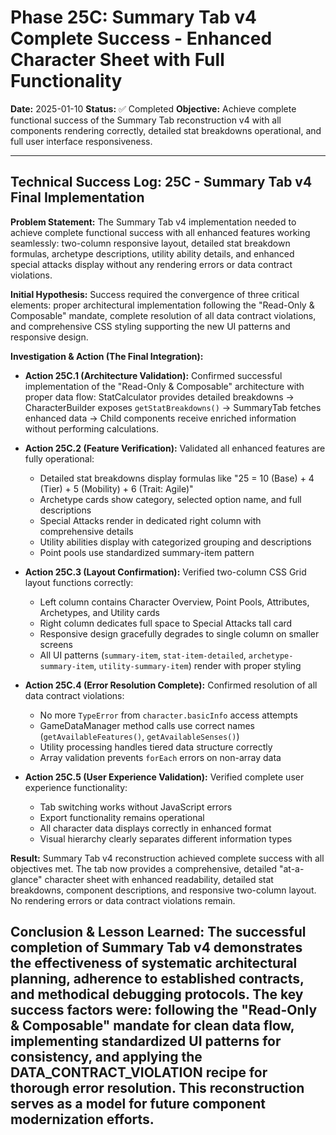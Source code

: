# Phase 25C: Summary Tab v4 Complete Success - Enhanced Character Sheet with Full Functionality

**Date:** 2025-01-10
**Status:** ✅ Completed
**Objective:** Achieve complete functional success of the Summary Tab reconstruction v4 with all components rendering correctly, detailed stat breakdowns operational, and full user interface responsiveness.

---

## Technical Success Log: 25C - Summary Tab v4 Final Implementation

**Problem Statement:**
The Summary Tab v4 implementation needed to achieve complete functional success with all enhanced features working seamlessly: two-column responsive layout, detailed stat breakdown formulas, archetype descriptions, utility ability details, and enhanced special attacks display without any rendering errors or data contract violations.

**Initial Hypothesis:**
Success required the convergence of three critical elements: proper architectural implementation following the "Read-Only & Composable" mandate, complete resolution of all data contract violations, and comprehensive CSS styling supporting the new UI patterns and responsive design.

**Investigation & Action (The Final Integration):**

*   **Action 25C.1 (Architecture Validation):** Confirmed successful implementation of the "Read-Only & Composable" architecture with proper data flow: StatCalculator provides detailed breakdowns → CharacterBuilder exposes `getStatBreakdowns()` → SummaryTab fetches enhanced data → Child components receive enriched information without performing calculations.

*   **Action 25C.2 (Feature Verification):** Validated all enhanced features are fully operational:
    - Detailed stat breakdowns display formulas like "25 = 10 (Base) + 4 (Tier) + 5 (Mobility) + 6 (Trait: Agile)"
    - Archetype cards show category, selected option name, and full descriptions
    - Special Attacks render in dedicated right column with comprehensive details
    - Utility abilities display with categorized grouping and descriptions
    - Point pools use standardized summary-item pattern

*   **Action 25C.3 (Layout Confirmation):** Verified two-column CSS Grid layout functions correctly:
    - Left column contains Character Overview, Point Pools, Attributes, Archetypes, and Utility cards
    - Right column dedicates full space to Special Attacks tall card
    - Responsive design gracefully degrades to single column on smaller screens
    - All UI patterns (`summary-item`, `stat-item-detailed`, `archetype-summary-item`, `utility-summary-item`) render with proper styling

*   **Action 25C.4 (Error Resolution Complete):** Confirmed resolution of all data contract violations:
    - No more `TypeError` from `character.basicInfo` access attempts
    - GameDataManager method calls use correct names (`getAvailableFeatures()`, `getAvailableSenses()`)
    - Utility processing handles tiered data structure correctly
    - Array validation prevents `forEach` errors on non-array data

*   **Action 25C.5 (User Experience Validation):** Verified complete user experience functionality:
    - Tab switching works without JavaScript errors
    - Export functionality remains operational
    - All character data displays correctly in enhanced format
    - Visual hierarchy clearly separates different information types

**Result:**
Summary Tab v4 reconstruction achieved complete success with all objectives met. The tab now provides a comprehensive, detailed "at-a-glance" character sheet with enhanced readability, detailed stat breakdowns, component descriptions, and responsive two-column layout. No rendering errors or data contract violations remain.

**Conclusion & Lesson Learned:**
The successful completion of Summary Tab v4 demonstrates the effectiveness of systematic architectural planning, adherence to established contracts, and methodical debugging protocols. The key success factors were: following the "Read-Only & Composable" mandate for clean data flow, implementing standardized UI patterns for consistency, and applying the DATA_CONTRACT_VIOLATION recipe for thorough error resolution. This reconstruction serves as a model for future component modernization efforts.
---